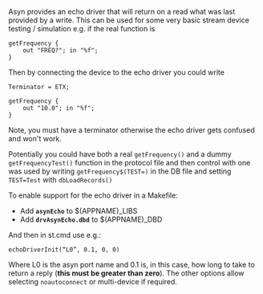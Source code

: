 Asyn provides an echo driver that will return on a read what was last provided by a write. This can
be used for some very basic stream device testing / simulation e.g. if the real function is

```
getFrequency {
    out "FREQ?"; in "%f";
}
```

Then by connecting the device to the echo driver you could write

```
Terminator = ETX;

getFrequency {
    out "10.0"; in "%f";
}
```

Note, you must have a terminator otherwise the echo driver gets confused and won't work.

Potentially you could have both a real  `getFrequency()`  and a dummy `getFrequencyTest()` function in the protocol file and then control with one was used by writing   `getFrequency$(TEST=)`   in the DB file and setting  `TEST=Test`   with `dbLoadRecords() `

To enable support for the echo driver in a Makefile:
* Add  **`asynEcho`** to $(APPNAME)_LIBS
* Add  **`drvAsynEcho.dbd`**  to $(APPNAME)_DBD

And then in st.cmd use e.g.:

```
echoDriverInit(“L0”, 0.1, 0, 0)
```

Where L0 is the asyn port name and 0.1 is, in this case, how long to take to return a reply (**this must be greater than zero**). The other options allow selecting `noautoconnect` or multi-device if required.

